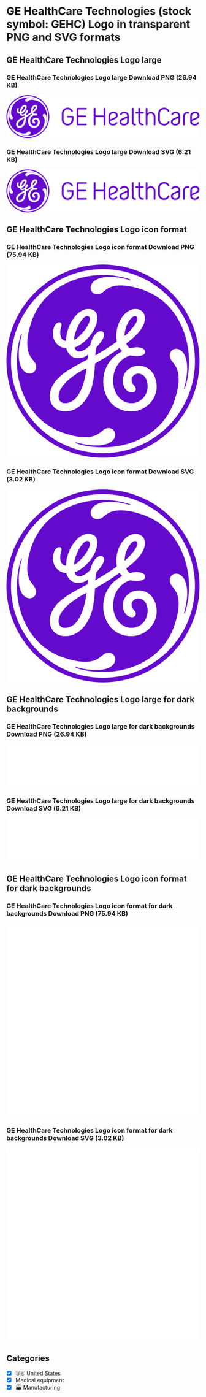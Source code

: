 # GE HealthCare Technologies (stock symbol: GEHC) Logo in transparent PNG and SVG formats

## GE HealthCare Technologies Logo large

### GE HealthCare Technologies Logo large Download PNG (26.94 KB)

![GE HealthCare Technologies Logo large Download PNG (26.94 KB)](/img/orig/GEHC_BIG-b427a6c8.png)

### GE HealthCare Technologies Logo large Download SVG (6.21 KB)

![GE HealthCare Technologies Logo large Download SVG (6.21 KB)](/img/orig/GEHC_BIG-1d01ee56.svg)

## GE HealthCare Technologies Logo icon format

### GE HealthCare Technologies Logo icon format Download PNG (75.94 KB)

![GE HealthCare Technologies Logo icon format Download PNG (75.94 KB)](/img/orig/GEHC-120f4dff.png)

### GE HealthCare Technologies Logo icon format Download SVG (3.02 KB)

![GE HealthCare Technologies Logo icon format Download SVG (3.02 KB)](/img/orig/GEHC-56c3ef0f.svg)

## GE HealthCare Technologies Logo large for dark backgrounds

### GE HealthCare Technologies Logo large for dark backgrounds Download PNG (26.94 KB)

![GE HealthCare Technologies Logo large for dark backgrounds Download PNG (26.94 KB)](/img/orig/GEHC_BIG.D-850d72d5.png)

### GE HealthCare Technologies Logo large for dark backgrounds Download SVG (6.21 KB)

![GE HealthCare Technologies Logo large for dark backgrounds Download SVG (6.21 KB)](/img/orig/GEHC_BIG.D-06bcc8a6.svg)

## GE HealthCare Technologies Logo icon format for dark backgrounds

### GE HealthCare Technologies Logo icon format for dark backgrounds Download PNG (75.94 KB)

![GE HealthCare Technologies Logo icon format for dark backgrounds Download PNG (75.94 KB)](/img/orig/GEHC.D-d9b5219d.png)

### GE HealthCare Technologies Logo icon format for dark backgrounds Download SVG (3.02 KB)

![GE HealthCare Technologies Logo icon format for dark backgrounds Download SVG (3.02 KB)](/img/orig/GEHC.D-01e79d4a.svg)



## Categories
- [x] 🇺🇸 United States
- [x] Medical equipment
- [x] 🏭 Manufacturing
